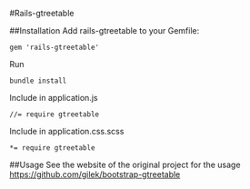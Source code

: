 #Rails-gtreetable


##Installation
Add rails-gtreetable to your Gemfile:

```
gem 'rails-gtreetable'
```

Run

```
bundle install
```

Include in application.js

```
//= require gtreetable
```

Include in application.css.scss

```
*= require gtreetable
```

##Usage
See the website of the original project for the usage
https://github.com/gilek/bootstrap-gtreetable
